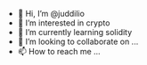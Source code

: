 - 👋 Hi, I’m @juddilio
- 👀 I’m interested in crypto
- 🌱 I’m currently learning solidity
- 💞️ I’m looking to collaborate on ...
- 📫 How to reach me ...

<!---
juddilio/juddilio is a ✨ special ✨ repository because its `README.md` (this file) appears on your GitHub profile.
You can click the Preview link to take a look at your changes.
--->
